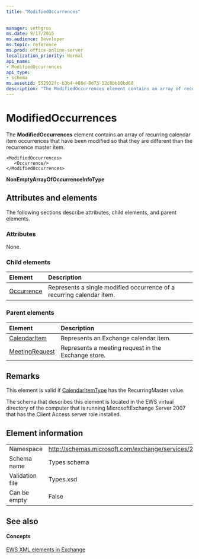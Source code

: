 ```yaml
---
title: "ModifiedOccurrences"
 
 
manager: sethgros
ms.date: 9/17/2015
ms.audience: Developer
ms.topic: reference
ms.prod: office-online-server
localization_priority: Normal
api_name:
- ModifiedOccurrences
api_type:
- schema
ms.assetid: 552932fc-b3b4-486e-8d73-32c0bb10bd68
description: "The ModifiedOccurrences element contains an array of recurring calendar item occurrences that have been modified so that they are different than the recurrence master item."
---
```


# ModifiedOccurrences

The **ModifiedOccurrences** element contains an array of recurring calendar item occurrences that have been modified so that they are different than the recurrence master item. 
  
```
<ModifiedOccurrences>
   <Occurrence/>
</ModifiedOccurrences>
```

 **NonEmptyArrayOfOccurrenceInfoType**
## Attributes and elements

The following sections describe attributes, child elements, and parent elements.
  
### Attributes

None.
  
### Child elements

|**Element**|**Description**|
|:-----|:-----|
|[Occurrence](occurrence.md) <br/> |Represents a single modified occurrence of a recurring calendar item.  <br/> |
   
### Parent elements

|**Element**|**Description**|
|:-----|:-----|
|[CalendarItem](calendaritem.md) <br/> |Represents an Exchange calendar item.  <br/> |
|[MeetingRequest](meetingrequest.md) <br/> |Represents a meeting request in the Exchange store.  <br/> |
   
## Remarks

This element is valid if [CalendarItemType](calendaritemtype.md) has the RecurringMaster value. 
  
The schema that describes this element is located in the EWS virtual directory of the computer that is running MicrosoftExchange Server 2007 that has the Client Access server role installed.
  
## Element information

|||
|:-----|:-----|
|Namespace  <br/> |http://schemas.microsoft.com/exchange/services/2006/types  <br/> |
|Schema name  <br/> |Types schema  <br/> |
|Validation file  <br/> |Types.xsd  <br/> |
|Can be empty  <br/> |False  <br/> |
   
## See also

#### Concepts

[EWS XML elements in Exchange](ews-xml-elements-in-exchange.md)

